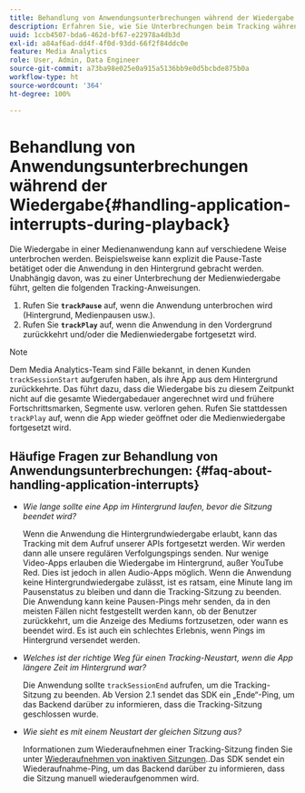 ```yaml
---
title: Behandlung von Anwendungsunterbrechungen während der Wiedergabe
description: Erfahren Sie, wie Sie Unterbrechungen beim Tracking während der Medienwiedergabe behandeln können.
uuid: 1ccb4507-bda6-462d-bf67-e22978a4db3d
exl-id: a84af6ad-dd4f-4f0d-93dd-66f2f84ddc0e
feature: Media Analytics
role: User, Admin, Data Engineer
source-git-commit: a73ba98e025e0a915a5136bb9e0d5bcbde875b0a
workflow-type: ht
source-wordcount: '364'
ht-degree: 100%

---
```


# Behandlung von Anwendungsunterbrechungen während der Wiedergabe{#handling-application-interrupts-during-playback}

Die Wiedergabe in einer Medienanwendung kann auf verschiedene Weise unterbrochen werden. Beispielsweise kann explizit die Pause-Taste betätiget oder die Anwendung in den Hintergrund gebracht werden. Unabhängig davon, was zu einer Unterbrechung der Medienwiedergabe führt, gelten die folgenden Tracking-Anweisungen.

1. Rufen Sie **`trackPause`** auf, wenn die Anwendung unterbrochen wird (Hintergrund, Medienpausen usw.).
1. Rufen Sie **`trackPlay`** auf, wenn die Anwendung in den Vordergrund zurückkehrt und/oder die Medienwiedergabe fortgesetzt wird.

>[!NOTE]
>
>Dem Media Analytics-Team sind Fälle bekannt, in denen Kunden `trackSessionStart` aufgerufen haben, als ihre App aus dem Hintergrund zurückkehrte. Das führt dazu, dass die Wiedergabe bis zu diesem Zeitpunkt nicht auf die gesamte Wiedergabedauer angerechnet wird und frühere Fortschrittsmarken, Segmente usw. verloren gehen. Rufen Sie stattdessen `trackPlay` auf, wenn die App wieder geöffnet oder die Medienwiedergabe fortgesetzt wird.

## Häufige Fragen zur Behandlung von Anwendungsunterbrechungen: {#faq-about-handling-application-interrupts}

* _Wie lange sollte eine App im Hintergrund laufen, bevor die Sitzung beendet wird?_

   Wenn die Anwendung die Hintergrundwiedergabe erlaubt, kann das Tracking mit dem Aufruf unserer APIs fortgesetzt werden. Wir werden dann alle unsere regulären Verfolgungspings senden. Nur wenige Video-Apps erlauben die Wiedergabe im Hintergrund, außer YouTube Red. Dies ist jedoch in allen Audio-Apps möglich. Wenn die Anwendung keine Hintergrundwiedergabe zulässt, ist es ratsam, eine Minute lang im Pausenstatus zu bleiben und dann die Tracking-Sitzung zu beenden. Die Anwendung kann keine Pausen-Pings mehr senden, da in den meisten Fällen nicht festgestellt werden kann, ob der Benutzer zurückkehrt, um die Anzeige des Mediums fortzusetzen, oder wann es beendet wird. Es ist auch ein schlechtes Erlebnis, wenn Pings im Hintergrund versendet werden.

* _Welches ist der richtige Weg für einen Tracking-Neustart, wenn die App längere Zeit im Hintergrund war?_

   Die Anwendung sollte `trackSessionEnd` aufrufen, um die Tracking-Sitzung zu beenden. Ab Version 2.1 sendet das SDK ein „Ende“-Ping, um das Backend darüber zu informieren, dass die Tracking-Sitzung geschlossen wurde.

* _Wie sieht es mit einem Neustart der gleichen Sitzung aus?_

   Informationen zum Wiederaufnehmen einer Tracking-Sitzung finden Sie unter [Wiederaufnehmen von inaktiven Sitzungen](resuming-inactive.md)..Das SDK sendet ein Wiederaufnahme-Ping, um das Backend darüber zu informieren, dass die Sitzung manuell wiederaufgenommen wird.
